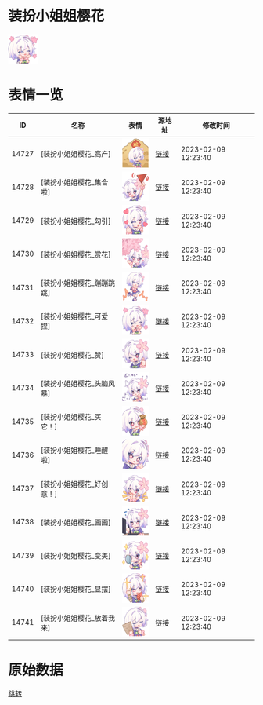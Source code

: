 # 装扮小姐姐樱花

<img src="./cover.png" height="60" alt="cover" />

# 表情一览

|ID|名称|表情|源地址|修改时间|
|----|----|----|----|----|
|14727|[装扮小姐姐樱花_高产]|<img src="./pic/014727_%5B装扮小姐姐樱花_高产%5D.png" height="60" alt="高产"/>|[链接](https://i0.hdslb.com/bfs/garb/35db745561e29c603d31c1446c01aebae99cc83c.png)|2023-02-09 12:23:40|
|14728|[装扮小姐姐樱花_集合啦]|<img src="./pic/014728_%5B装扮小姐姐樱花_集合啦%5D.png" height="60" alt="集合啦"/>|[链接](https://i0.hdslb.com/bfs/garb/6469a6ed7e642ade8d4dae995447276aaa731802.png)|2023-02-09 12:23:40|
|14729|[装扮小姐姐樱花_勾引]|<img src="./pic/014729_%5B装扮小姐姐樱花_勾引%5D.png" height="60" alt="勾引"/>|[链接](https://i0.hdslb.com/bfs/garb/70011eded316903be1d8e7026c3a40433412ac02.png)|2023-02-09 12:23:40|
|14730|[装扮小姐姐樱花_赏花]|<img src="./pic/014730_%5B装扮小姐姐樱花_赏花%5D.png" height="60" alt="赏花"/>|[链接](https://i0.hdslb.com/bfs/garb/240ebdab756c2ba9e42081237d404734b93db443.png)|2023-02-09 12:23:40|
|14731|[装扮小姐姐樱花_蹦蹦跳跳]|<img src="./pic/014731_%5B装扮小姐姐樱花_蹦蹦跳跳%5D.png" height="60" alt="蹦蹦跳跳"/>|[链接](https://i0.hdslb.com/bfs/garb/813ef42c3149ab9d0ace405feb220a46764fd44b.png)|2023-02-09 12:23:40|
|14732|[装扮小姐姐樱花_可爱捏]|<img src="./pic/014732_%5B装扮小姐姐樱花_可爱捏%5D.png" height="60" alt="可爱捏"/>|[链接](https://i0.hdslb.com/bfs/garb/c62908b478f88e7a5dece7095e58429f0c52e5d6.png)|2023-02-09 12:23:40|
|14733|[装扮小姐姐樱花_赞]|<img src="./pic/014733_%5B装扮小姐姐樱花_赞%5D.png" height="60" alt="赞"/>|[链接](https://i0.hdslb.com/bfs/garb/2a02c471ad2c787e000b3cfe8d2d86f70079ec46.png)|2023-02-09 12:23:40|
|14734|[装扮小姐姐樱花_头脑风暴]|<img src="./pic/014734_%5B装扮小姐姐樱花_头脑风暴%5D.png" height="60" alt="头脑风暴"/>|[链接](https://i0.hdslb.com/bfs/garb/5b0e560f1b227b6b9feeda3a324c4e9599274978.png)|2023-02-09 12:23:40|
|14735|[装扮小姐姐樱花_买它！]|<img src="./pic/014735_%5B装扮小姐姐樱花_买它！%5D.png" height="60" alt="买它！"/>|[链接](https://i0.hdslb.com/bfs/garb/6e48ba1e1b04ee94603b50f6b34b189fd2cf1255.png)|2023-02-09 12:23:40|
|14736|[装扮小姐姐樱花_睡醒啦]|<img src="./pic/014736_%5B装扮小姐姐樱花_睡醒啦%5D.png" height="60" alt="睡醒啦"/>|[链接](https://i0.hdslb.com/bfs/garb/88c80e26b8438fd6cb9266a71ff6ba4849c27aae.png)|2023-02-09 12:23:40|
|14737|[装扮小姐姐樱花_好创意！]|<img src="./pic/014737_%5B装扮小姐姐樱花_好创意！%5D.png" height="60" alt="好创意！"/>|[链接](https://i0.hdslb.com/bfs/garb/f611870e614aa349ed4de920eb7e3bcfaf4a2293.png)|2023-02-09 12:23:40|
|14738|[装扮小姐姐樱花_画画]|<img src="./pic/014738_%5B装扮小姐姐樱花_画画%5D.png" height="60" alt="画画"/>|[链接](https://i0.hdslb.com/bfs/garb/a392032fa7aa8efaf4c0e009dbfaf513a74c5412.png)|2023-02-09 12:23:40|
|14739|[装扮小姐姐樱花_变美]|<img src="./pic/014739_%5B装扮小姐姐樱花_变美%5D.png" height="60" alt="变美"/>|[链接](https://i0.hdslb.com/bfs/garb/b3bf8e934fa217cef287822fa496979ccd5c18aa.png)|2023-02-09 12:23:40|
|14740|[装扮小姐姐樱花_显摆]|<img src="./pic/014740_%5B装扮小姐姐樱花_显摆%5D.png" height="60" alt="显摆"/>|[链接](https://i0.hdslb.com/bfs/garb/b3982d9164d2b94c1c96d2729b5cfc0373cf8387.png)|2023-02-09 12:23:40|
|14741|[装扮小姐姐樱花_放着我来]|<img src="./pic/014741_%5B装扮小姐姐樱花_放着我来%5D.png" height="60" alt="放着我来"/>|[链接](https://i0.hdslb.com/bfs/garb/b92dd5df76906d11b06279915aa40abf4274f948.png)|2023-02-09 12:23:40|

# 原始数据

[跳转](./raw.json)

